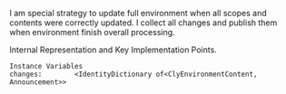 I am special strategy to update full environment when all scopes and contents were correctly updated. I collect all changes and publish them when environment finish overall processing.
 
Internal Representation and Key Implementation Points.

    Instance Variables
	changes:		<IdentityDictionary of<ClyEnvironmentContent, Announcement>>
